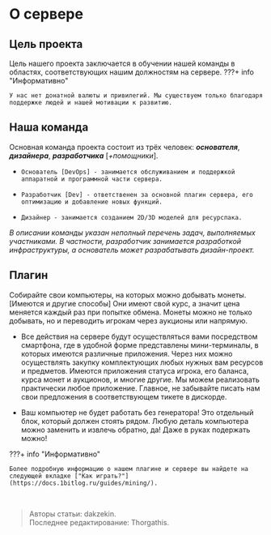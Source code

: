 # О сервере

## Цель проекта
Цель нашего проекта заключается в обучении нашей команды в областях, соответствующих нашим должностям на сервере.
???+ info "Информативно"

    У нас нет донатной валюты и привилегий. Мы существуем только благодаря поддержке людей и нашей мотивации к развитию.

## Наша команда
Основная команда проекта состоит из трёх человек: ***основателя***, ***дизайнера***, ***разработчика*** [*+помощники*].

- ```Основатель [DevOps] - занимается обслуживанием и поддержкой аппаратной и программной части сервера.```

- ```Разработчик [Dev] - ответственен за основной плагин сервера, его оптимизацию и добавление новых функций.```

- ```Дизайнер - занимается созданием 2D/3D моделей для ресурспака.```

*В описании команды указан неполный перечень задач, выполняемых участниками. В частности, разработчик занимается разработкой инфраструктуры, а основатель может разрабатывать дизайн-проект.*

## Плагин
Собирайте свои компьютеры, на которых можно добывать монеты. [Имеются и другие способы] Они имеют свой курс, а значит цена меняется каждый раз при попытке обмена. Монеты можно не только добывать, но и переводить игрокам через аукционы или напрямую.

- Все действия на сервере будут осуществляться вами посредством смартфона, где в удобной форме представлены мини-терминалы, в которых имеются различные приложения. Через них можно осуществлять закупку комплектующих любых нужных вам ресурсов и предметов. Имеются приложения статуса игрока, его баланса, курса монет и аукционов, и многие другие. Мы можем реализовать практически любое приложение. Главное, не забывайте писать нам свои предложения в соответствующем тикете в дискорде.

- Ваш компьютер не будет работать без генератора! Это отдельный блок, который должен стоять рядом. Любую деталь компьютера можно заменить и извлечь обратно, да! Даже в руках подержать можно!

???+ info "Информативно"

    Более подробную информацию о нашем плагине и сервере вы найдете на следующей вкладке ["Как играть?"](https://docs.1bitlog.ru/guides/mining/).

<br>

> Авторы статьи: dakzekin. <br>
> Последнее редактирование: Thorgathis.
